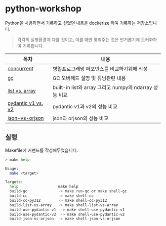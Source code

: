 # python-workshop

Python을 사용하면서 기록하고 싶었던 내용을 dockerize 하여 기록하는 저장소입니다.

> 각각의 실행환경이 다를 것이고, 이를 매번 맞춰주는 것은 번거롭기에 도커화하여 기록합니다.

| 목차 | 내용 |
| --- | --- |
| [concurrent](./concurrent) | 병렬프로그래밍 퍼포먼스를 비교하기위해 작성 |
| [gc](./gc) | GC 오버헤드 설명 및 튜닝관련 내용 |
| [list vs. array](./list-vs-array) | built-in list와 array 그리고 numpy의 ndarray 성능 비교 |
| [pydantic v1 vs. v2](./use-pydantic) | pydantic v1과 v2의 성능 비교 |
| [json-vs-orjson](./json-vs-orjson) | json과 orjson의 성능 비교 |

## 실행

Makefile에 커맨드를 작성해두었습니다.

```bash
> make help

Usage:
  make <target>

Targets:
  help                  make help
  build-gc              -> make run-gc or make shell-gc
  build-cc              -> make shell-cc
  build-cc-py312        -> make shell-cc-py312
  build-list-vs-array   -> make shell-list-vs-array
  build-use-pydantic-v1  -> make shell-use-pydantic-v1
  build-use-pydantic-v2  -> make shell-use-pydantic-v2
  build-json-vs-orjson  -> make shell-json-vs-orjson
```
